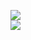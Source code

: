 [![](https://img.shields.io/badge/Made%20With-Github%20Spray-lightgrey.svg?style=for-the-badge&logo=github)](https://github.com/Annihil/github-spray#5753)  
[![](https://i.imgur.com/2DrTn0Z.gif)](https://github.com/Annihil/github-spray)